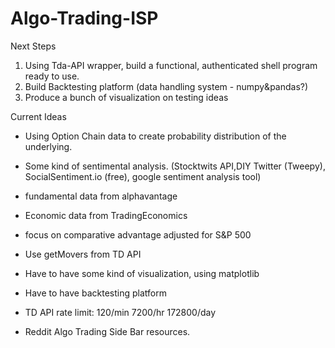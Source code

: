 # Algo-Trading-ISP

Next Steps

1. Using Tda-API wrapper, build a functional, authenticated shell program ready to use.
2. Build Backtesting platform (data handling system - numpy&pandas?)
3. Produce a bunch of visualization on testing ideas



Current Ideas
- Using Option Chain data to create probability distribution of the underlying.
- Some kind of sentimental analysis. (Stocktwits API,DIY Twitter (Tweepy), SocialSentiment.io (free), google sentiment analysis tool)
- fundamental data from alphavantage
- Economic data from TradingEconomics
- focus on comparative advantage adjusted for S&P 500
- Use getMovers from TD API 

- Have to have some kind of visualization, using matplotlib
- Have to have backtesting platform 


- TD API rate limit: 120/min   7200/hr   172800/day
- Reddit Algo Trading Side Bar resources.